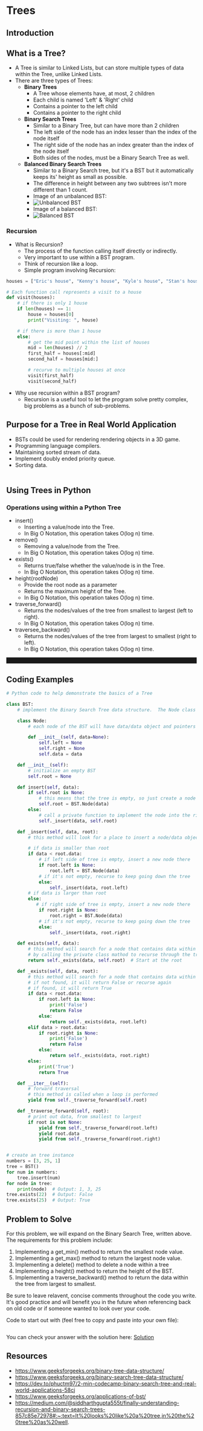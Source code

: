 # Trees

## Introduction

## **What is a Tree?**

- A Tree is similar to Linked Lists, but can store multiple types of data within the Tree, unlike Linked Lists.
- There are three types of Trees:
  - **Binary Trees**
    - A Tree whose elements have, at most, 2 children
    - Each child is named 'Left' & 'Right' child
    - Contains a pointer to the left child
    - Contains a pointer to the right child
  - **Binary Search Trees**
    - Similar to a Binary Tree, but can have more than 2 children
    - The left side of the node has an index lesser than the index of the node itself
    - The right side of the node has an index greater than the index of the node itself
    - Both sides of the nodes, must be a Binary Search Tree as well.
  - **Balanced Binary Search Trees**
    - Similar to a Binary Search tree, but it's a BST but it automatically keeps its' height as small as possible.
    - The difference in height between any two subtrees isn't more different than 1 count.
    - Image of an unbalanced BST:
    - ![Unbalanced BST](images/unbalancedBST-rep-1.png)
    - Image of a balanced BST:
    - ![Balanced BST](images/balancedBST-rep-1.png)

### **Recursion**

- What is Recursion?
  - The process of the function calling itself directly or indirectly.
  - Very important to use within a BST program.
  - Think of recursion like a loop.
  - Simple program involving Recursion:

```python
houses = ["Eric's house", "Kenny's house", "Kyle's house", "Stan's house"]

# Each function call represents a visit to a house
def visit(houses):
    # if there is only 1 house
    if len(houses) == 1:
        house = houses[0]
        print("Visiting: ", house)

    # if there is more than 1 house
    else:
        # get the mid point within the list of houses
        mid = len(houses) // 2
        first_half = houses[:mid]
        second_half = houses[mid:]

        # recurve to multiple houses at once
        visit(first_half)
        visit(second_half)
```

- Why use recursion within a BST program?
  - Recursion is a useful tool to let the program solve pretty complex, big problems as a bunch of sub-problems.

## **Purpose for a Tree in Real World Application**

- BSTs could be used for rendering rendering objects in a 3D game.
- Programming language compilers.
- Maintaining sorted stream of data.
- Implement doubly ended priority queue.
- Sorting data.
  <br><br>

## **Using Trees in Python**

### **Operations using within a Python Tree**

- insert()
  - Inserting a value/node into the Tree.
  - In Big O Notation, this operation takes O(log n) time.
- remove()
  - Removing a value/node from the Tree.
  - In Big O Notation, this operation takes O(log n) time.
- exists()
  - Returns true/false whether the value/node is in the Tree.
  - In Big O Notation, this operation takes O(log n) time.
- height(rootNode)
  - Provide the root node as a parameter
  - Returns the maximum height of the Tree.
  - In Big O Notation, this operation takes O(log n) time.
- traverse_forward()
  - Returns the nodes/values of the tree from smallest to largest (left to right).
  - In Big O Notation, this operation takes O(log n) time.
- traversee_backward()
  - Returns the nodes/values of the tree from largest to smallest (right to left).
  - In Big O Notation, this operation takes O(log n) time.

<hr style='border-width: .5px; padding-top: 10px; padding-bottom: 5px;' />

## **Coding Examples**

```python
# Python code to help demonstrate the basics of a Tree

class BST:
    # implement the Binary Search Tree data structure.  The Node class below is an inner class to create a node/data object

    class Node:
        # each node of the BST will have data/data object and pointers to the left and right sub-tree

        def __init__(self, data=None):
            self.left = None
            self.right = None
            self.data = data

    def __init__(self):
        # initialize an empty BST
        self.root = None

    def insert(self, data):
        if self.root is None:
            # this means that the tree is empty, so just create a node within the tree
            self.root = BST.Node(data)
        else:
            # call a private function to implement the node into the right place within the tree. We use this function recursively.
            self._insert(data, self.root)

    def _insert(self, data, root):
        # this method will look for a place to insert a node/data object

        # if data is smaller than root
        if data < root.data:
            # if left side of tree is empty, insert a new node there
            if root.left is None:
                root.left = BST.Node(data)
            # if it's not empty, recurse to keep going down the tree
            else:
                self._insert(data, root.left)
        # if data is larger than root
        else:
           # if right side of tree is empty, insert a new node there
            if root.right is None:
                root.right = BST.Node(data)
            # if it's not empty, recurse to keep going down the tree
            else:
                self._insert(data, root.right)

    def exists(self, data):
        # this method will search for a node that contains data within the BST
        # by calling the private class mathod to recurse through the tree
        return self._exists(data, self.root)  # Start at the root

    def _exists(self, data, root):
        # this method will search for a node that contains data within the BST
        # if not found, it will return False or recurse again
        # if found, it will return True
        if data < root.data:
            if root.left is None:
                print('False')
                return False
            else:
                return self._exists(data, root.left)
        elif data > root.data:
            if root.right is None:
                print('False')
                return False
            else:
                return self._exists(data, root.right)
        else:
            print('True')
            return True

    def __iter__(self):
        # forward traversal
        # this method is called when a loop is performed
        yield from self._traverse_forward(self.root)

    def _traverse_forward(self, root):
        # print out data, from smallest to largest
        if root is not None:
            yield from self._traverse_forward(root.left)
            yield root.data
            yield from self._traverse_forward(root.right)


# create an tree instance
numbers = [3, 25, 1]
tree = BST()
for num in numbers:
    tree.insert(num)
for node in tree:
    print(node)  # Output: 1, 3, 25
tree.exists(22)  # Output: False
tree.exists(25)  # Output: True
```

## **Problem to Solve**

For this problem, we will expand on the Binary Search Tree, written above. The requirements for this problem include:

1. Implementing a get_min() method to return the smallest node value.
1. Implementing a get_max() method to return the largest node value.
1. Implementing a delete() method to delete a node within a tree
1. Implementing a height() method to return the height of the BST.
1. Implementing a traverse_backward() method to return the data within the tree from largest to smallest.

Be sure to leave relavent, concise comments throughout the code you write. It's good practice and will benefit you in the future when referencing back on old code or if someone wanted to look over your code.

Code to start out with (feel free to copy and paste into your own file):

```python

```

You can check your answer with the solution here: [Solution](tree-problem.py)

## Resources

- https://www.geeksforgeeks.org/binary-tree-data-structure/
- https://www.geeksforgeeks.org/binary-search-tree-data-structure/
- https://dev.to/phuctm97/2-min-codecamp-binary-search-tree-and-real-world-applications-58cj
- https://www.geeksforgeeks.org/applications-of-bst/
- https://medium.com/@siddharthgupta555t/finally-understanding-recursion-and-binary-search-trees-857c85e72978#:~:text=It%20looks%20like%20a%20tree,in%20the%20tree%20as%20well.
